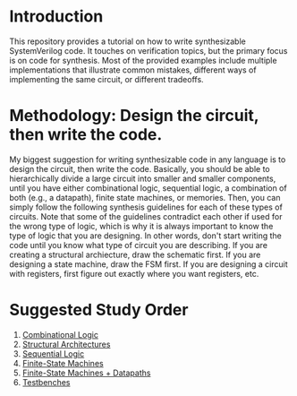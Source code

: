 # Introduction

This repository provides a tutorial on how to write synthesizable SystemVerilog code. It touches on verification topics, but the primary focus is on code for synthesis. Most of the provided examples include multiple implementations that illustrate common mistakes, different ways of implementing the same circuit, or different tradeoffs.

# Methodology: Design the circuit, then write the code.

My biggest suggestion for writing synthesizable code in any language is to design the circuit, then write the code. Basically, you should be able to hierarchically divide a large circuit into smaller and smaller components, until you have either combinational logic, sequential logic, a combination of both (e.g., a datapath), finite state machines, or memories. Then, you can simply follow the following synthesis guidelines for each of these types of circuits. Note that some of the guidelines contradict each other if used for the wrong type of logic, which is why it is always important to know the type of logic that you are designing. In other words, don't start writing the code until you know what type of circuit you are describing. If you are creating a structural archiecture, draw the schematic first. If you are designing a state machine, draw the FSM first. If you are designing a circuit with registers, first figure out exactly where you want registers, etc.

# Suggested Study Order

1. [Combinational Logic](https://github.com/ARC-Lab-UF/intel-training-modules#devcloud-instructions)
1. [Structural Architectures](https://github.com/ARC-Lab-UF/intel-training-modules#devcloud-instructions)
1. [Sequential Logic](https://github.com/ARC-Lab-UF/intel-training-modules#devcloud-instructions)
1. [Finite-State Machines](https://github.com/ARC-Lab-UF/intel-training-modules#devcloud-instructions)
1. [Finite-State Machines + Datapaths](https://github.com/ARC-Lab-UF/intel-training-modules#devcloud-instructions)
1. [Testbenches](https://github.com/ARC-Lab-UF/intel-training-modules#devcloud-instructions)
